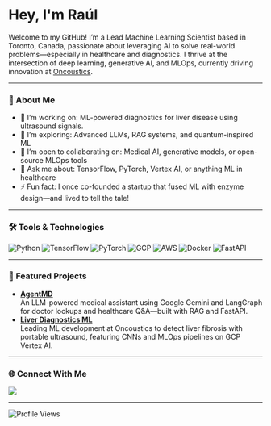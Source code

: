 # Hey, I'm Raúl

Welcome to my GitHub! I’m a Lead Machine Learning Scientist based in Toronto, Canada, passionate about leveraging AI to solve real-world problems—especially in healthcare and diagnostics. I thrive at the intersection of deep learning, generative AI, and MLOps, currently driving innovation at [Oncoustics](https://oncoustics.com/).

---

### 🌟 About Me
- 🔭 I’m working on: ML-powered diagnostics for liver disease using ultrasound signals.
- 🌱 I’m exploring: Advanced LLMs, RAG systems, and quantum-inspired ML
- 👯 I’m open to collaborating on: Medical AI, generative models, or open-source MLOps tools
- 💬 Ask me about: TensorFlow, PyTorch, Vertex AI, or anything ML in healthcare
- ⚡ Fun fact: I once co-founded a startup that fused ML with enzyme design—and lived to tell the tale!

---

### 🛠️ Tools & Technologies
![Python](https://img.shields.io/badge/-Python-3776AB?style=flat&logo=python&logoColor=white)
![TensorFlow](https://img.shields.io/badge/-TensorFlow-FF6F00?style=flat&logo=tensorflow&logoColor=white)
![PyTorch](https://img.shields.io/badge/-PyTorch-EE4C2C?style=flat&logo=pytorch&logoColor=white)
![GCP](https://img.shields.io/badge/-GCP-4285F4?style=flat&logo=google-cloud&logoColor=white)
![AWS](https://img.shields.io/badge/-AWS-232F3E?style=flat&logo=amazon-aws&logoColor=white)
![Docker](https://img.shields.io/badge/-Docker-2496ED?style=flat&logo=docker&logoColor=white)
![FastAPI](https://img.shields.io/badge/-FastAPI-009688?style=flat&logo=fastapi&logoColor=white)
<!-- Add more from your stack as needed -->

---

### 🚀 Featured Projects
- **[AgentMD](https://github.com/RaulBz/AgentMD)**  
  An LLM-powered medical assistant using Google Gemini and LangGraph for doctor lookups and healthcare Q&A—built with RAG and FastAPI.
- **[Liver Diagnostics ML](https://www.oncoustics.com)**  
  Leading ML development at Oncoustics to detect liver fibrosis with portable ultrasound, featuring CNNs and MLOps pipelines on GCP Vertex AI.

---

### 🌐 Connect With Me
[<img src="https://img.shields.io/badge/-LinkedIn-0077B5?style=flat&logo=linkedin&logoColor=white" />](https://linkedin.com/in/raul-blazquez)

---
![Profile Views](https://komarev.com/ghpvc/?username=RaulBz&label=Profile+Views&color=blueviolet)
